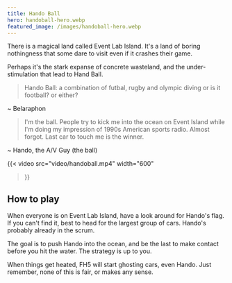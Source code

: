 ```yaml
---
title: Hando Ball
hero: handoball-hero.webp
featured_image: /images/handoball-hero.webp
---
```


There is a magical land called Event Lab Island. It's a land of boring nothingness
that some dare to visit even if it crashes their game.

Perhaps it's the stark expanse of concrete wasteland, and the under-stimulation
that lead to Hand Ball.

> Hando Ball: a combination of futbal, rugby and olympic diving
or is it football? or either?

~ Belaraphon

> I'm the ball. People try to kick me into the ocean on Event Island while I'm doing my impression of 1990s American sports radio. Almost forgot. Last car to touch me is the winner.

~ Hando, the A/V Guy (the ball)

{{< video
  src="video/handoball.mp4"
  width="600"
>}}

## How to play

When everyone is on Event Lab Island, have a look around for Hando's flag. If you can't find it, best to head for the largest group of cars. Hando's probably already in the scrum.

The goal is to push Hando into the ocean, and be the last to make contact before you hit the water. The strategy is up to you.

When things get heated, FH5 will start ghosting cars, even Hando. Just remember, none of this is fair, or makes any sense. 
